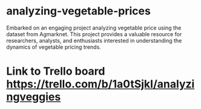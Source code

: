 # analyzing-vegetable-prices
Embarked on an engaging project analyzing vegetable price using the dataset from Agmarknet. This project provides a valuable resource for researchers, analysts, and enthusiasts interested in understanding the dynamics of vegetable pricing trends. 

# Link to Trello board https://trello.com/b/1a0tSjkI/analyzingveggies
